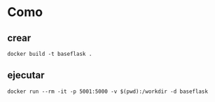 # Como 

## crear

```
docker build -t baseflask .
```

## ejecutar

```
docker run --rm -it -p 5001:5000 -v $(pwd):/workdir -d baseflask
```
